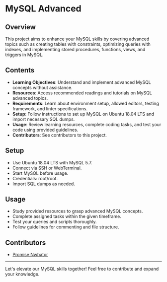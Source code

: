 # MySQL Advanced

## Overview
This project aims to enhance your MySQL skills by covering advanced topics such as creating tables with constraints, optimizing queries with indexes, and implementing stored procedures, functions, views, and triggers in MySQL.

## Contents
- **Learning Objectives**: Understand and implement advanced MySQL concepts without assistance.
- **Resources**: Access recommended readings and tutorials on MySQL advanced topics.
- **Requirements**: Learn about environment setup, allowed editors, testing framework, and linter specifications.
- **Setup**: Follow instructions to set up MySQL on Ubuntu 18.04 LTS and import necessary SQL dumps.
- **Usage**: Review learning resources, complete coding tasks, and test your code using provided guidelines.
- **Contributors**: See contributors to this project.

## Setup
- Use Ubuntu 18.04 LTS with MySQL 5.7.
- Connect via SSH or WebTerminal.
- Start MySQL before usage.
- Credentials: root/root.
- Import SQL dumps as needed.

## Usage
- Study provided resources to grasp advanced MySQL concepts.
- Complete assigned tasks within the given timeframe.
- Test your queries and scripts thoroughly.
- Follow guidelines for commenting and file structure.

## Contributors
- [Promise Nwhator](https://github.com/nwhator)

---
Let's elevate our MySQL skills together! Feel free to contribute and expand your knowledge.
